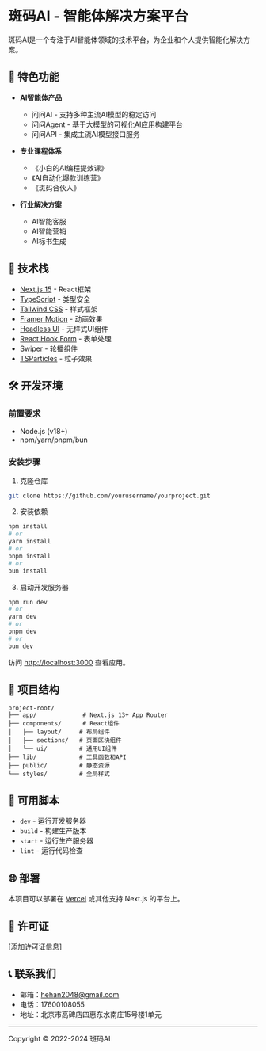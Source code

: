 # 斑码AI - 智能体解决方案平台

斑码AI是一个专注于AI智能体领域的技术平台，为企业和个人提供智能化解决方案。

## 🌟 特色功能

- **AI智能体产品**
  - 问问AI - 支持多种主流AI模型的稳定访问
  - 问问Agent - 基于大模型的可视化AI应用构建平台
  - 问问API - 集成主流AI模型接口服务

- **专业课程体系**
  - 《小白的AI编程提效课》
  - 《AI自动化爆款训练营》
  - 《斑码合伙人》

- **行业解决方案**
  - AI智能客服
  - AI智能营销
  - AI标书生成

## 🚀 技术栈

- [Next.js 15](https://nextjs.org) - React框架
- [TypeScript](https://www.typescriptlang.org/) - 类型安全
- [Tailwind CSS](https://tailwindcss.com) - 样式框架
- [Framer Motion](https://www.framer.com/motion/) - 动画效果
- [Headless UI](https://headlessui.com/) - 无样式UI组件
- [React Hook Form](https://react-hook-form.com/) - 表单处理
- [Swiper](https://swiperjs.com/) - 轮播组件
- [TSParticles](https://particles.js.org/) - 粒子效果

## 🛠️ 开发环境

### 前置要求

- Node.js (v18+)
- npm/yarn/pnpm/bun

### 安装步骤

1. 克隆仓库
```bash
git clone https://github.com/yourusername/yourproject.git
```

2. 安装依赖
```bash
npm install
# or
yarn install
# or
pnpm install
# or
bun install
```

3. 启动开发服务器
```bash
npm run dev
# or
yarn dev
# or
pnpm dev
# or
bun dev
```

访问 [http://localhost:3000](http://localhost:3000) 查看应用。

## 📁 项目结构

```
project-root/
├── app/             # Next.js 13+ App Router
├── components/      # React组件
│   ├── layout/     # 布局组件
│   ├── sections/   # 页面区块组件
│   └── ui/         # 通用UI组件
├── lib/            # 工具函数和API
├── public/         # 静态资源
└── styles/         # 全局样式
```

## 📜 可用脚本

- `dev` - 运行开发服务器
- `build` - 构建生产版本
- `start` - 运行生产服务器
- `lint` - 运行代码检查

## 🌐 部署

本项目可以部署在 [Vercel](https://vercel.com) 或其他支持 Next.js 的平台上。

## 📄 许可证

[添加许可证信息]

## 📞 联系我们

- 邮箱：hehan2048@gmail.com
- 电话：17600108055
- 地址：北京市高碑店四惠东水南庄15号楼1单元

---

Copyright © 2022-2024 斑码AI